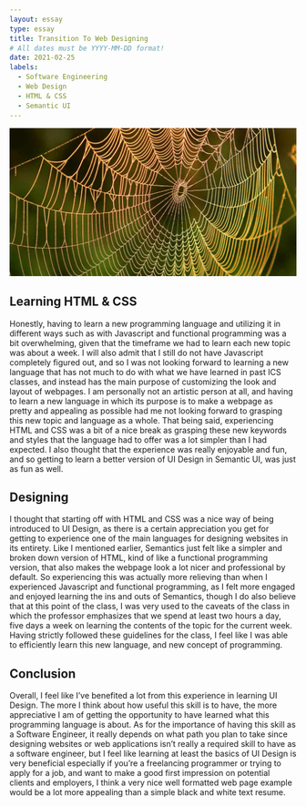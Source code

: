 ```yaml
---
layout: essay
type: essay
title: Transition To Web Designing
# All dates must be YYYY-MM-DD format!
date: 2021-02-25
labels:
  - Software Engineering
  - Web Design
  - HTML & CSS
  - Semantic UI
---
```

<div>
<img class="ui massive centered image" src="../images/spiderweb.jpg">
</div>

## Learning HTML & CSS
Honestly, having to learn a new programming language and utilizing it in different ways such as with Javascript and functional programming was a bit overwhelming, given that the timeframe we had to learn each new topic was about a week. I will also admit that I still do not have Javascript completely figured out, and so I was not looking forward to learning a new language that has not much to do with what we have learned in past ICS classes, and instead has the main purpose of customizing the look and layout of webpages. I am personally not an artistic person at all, and having to learn a new language in which its purpose is to make a webpage as pretty and appealing as possible had me not looking forward to grasping this new topic and language as a whole. That being said, experiencing HTML and CSS was a bit of a nice break as grasping these new keywords and styles that the language had to offer was a lot simpler than I had expected. I also thought that the experience was really enjoyable and fun, and so getting to learn a better version of UI Design in Semantic UI, was just as fun as well.

## Designing
I thought that starting off with HTML and CSS was a nice way of being introduced to UI Design, as there is a certain appreciation you get for getting to experience one of the main languages for designing websites in its entirety. Like I mentioned earlier, Semantics just felt like a simpler and broken down version of HTML, kind of like a functional programming version, that also makes the webpage look a lot nicer and professional by default. So experiencing this was actually more relieving than when I experienced Javascript and functional programming, as I felt more engaged and enjoyed learning the ins and outs of Semantics, though I do also believe that at this point of the class, I was very used to the caveats of the class in which the professor emphasizes that we spend at least two hours a day, five days a week on learning the contents of the topic for the current week. Having strictly followed these guidelines for the class, I feel like I was able to efficiently learn this new language, and new concept of programming.

## Conclusion
Overall, I feel like I’ve benefited a lot from this experience in learning UI Design. The more I think about how useful this skill is to have, the more appreciative I am of getting the opportunity to have learned what this programming language is about. As for the importance of having this skill as a Software Engineer, it really depends on what path you plan to take since designing websites or web applications isn’t really a required skill to have as a software engineer, but I feel like learning at least the basics of UI Design is very beneficial especially if you’re a freelancing programmer or trying to apply for a job, and want to make a good first impression on potential clients and employers, I think a very nice well formatted web page example would be a lot more appealing than a simple black and white text resume.
